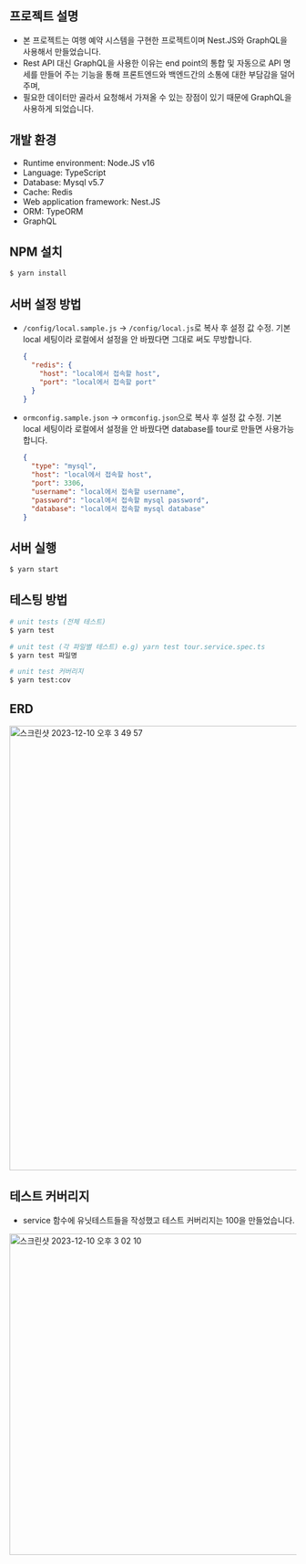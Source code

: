 ## 프로젝트 설명

- 본 프로젝트는 여행 예약 시스템을 구현한 프로젝트이며 Nest.JS와 GraphQL을 사용해서 만들었습니다.
- Rest API 대신 GraphQL을 사용한 이유는 end point의 통합 및 자동으로 API 명세를 만들어 주는 기능을 통해 프론트엔드와 백엔드간의 소통에 대한 부담감을 덜어주며,
- 필요한 데이터만 골라서 요청해서 가져올 수 있는 장점이 있기 때문에 GraphQL을 사용하게 되었습니다.

## 개발 환경

- Runtime environment: Node.JS v16
- Language: TypeScript
- Database: Mysql v5.7
- Cache: Redis
- Web application framework: Nest.JS
- ORM: TypeORM
- GraphQL

## NPM 설치

```bash
$ yarn install
```

## 서버 설정 방법

- `/config/local.sample.js` -> `/config/local.js`로 복사 후 설정 값 수정. 기본 local 세팅이라 로컬에서 설정을 안 바꿨다면 그대로 써도 무방합니다.

  ```json
  {
    "redis": {
      "host": "local에서 접속할 host",
      "port": "local에서 접속할 port"
    }
  }
  ```

- `ormconfig.sample.json` -> `ormconfig.json`으로 복사 후 설정 값 수정. 기본 local 세팅이라 로컬에서 설정을 안 바꿨다면 database를 tour로 만들면 사용가능합니다.

  ```json
  {
    "type": "mysql",
    "host": "local에서 접속할 host",
    "port": 3306,
    "username": "local에서 접속할 username",
    "password": "local에서 접속할 mysql password",
    "database": "local에서 접속할 mysql database"
  }
  ```

## 서버 실행

```bash
$ yarn start
```

## 테스팅 방법

```bash
# unit tests (전체 테스트)
$ yarn test

# unit test (각 파일별 테스트) e.g) yarn test tour.service.spec.ts
$ yarn test 파일명

# unit test 커버리지
$ yarn test:cov
```

## ERD

<img width="779" alt="스크린샷 2023-12-10 오후 3 49 57" src="https://github.com/dhyunkim/tour-server/assets/74766032/144be829-ec10-4862-a67c-1f7086502c9e">

## 테스트 커버리지

- service 함수에 유닛테스트들을 작성했고 테스트 커버리지는 100을 만들었습니다.

<img width="563" alt="스크린샷 2023-12-10 오후 3 02 10" src="https://github.com/dhyunkim/tour-server/assets/74766032/8281a2c9-6ca8-4cf5-92a3-c099e52707e7">
